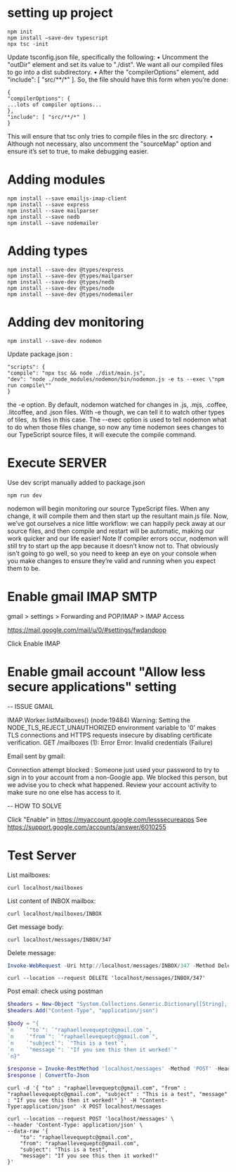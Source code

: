 # setting up project

```
npm init
npm install –save-dev typescript
npx tsc -init
```

Update tsconfig.json file, specifically the following:
• Uncomment the "outDir" element and set its value to "./dist". We want all our compiled files to go into a dist subdirectory.
• After the "compilerOptions" element, add "include": [ "src/**/*" ]. So, the file should have this form when you’re done:
```
{
"compilerOptions": {
...lots of compiler options...
},
"include": [ "src/**/*" ]
}
```
This will ensure that tsc only tries to compile files in the src directory.
• Although not necessary, also uncomment the "sourceMap" option and ensure it’s set to true, to make debugging easier.

# Adding modules

```
npm install --save emailjs-imap-client
npm install --save express
npm install --save mailparser
npm install --save nedb
npm install --save nodemailer
```

# Adding types

```
npm install --save-dev @types/express
npm install --save-dev @types/mailparser
npm install --save-dev @types/nedb
npm install --save-dev @types/node
npm install --save-dev @types/nodemailer
```

# Adding dev monitoring

```
npm install --save-dev nodemon
```

Update package.json :
```
"scripts": {
"compile": "npx tsc && node ./dist/main.js",
"dev": "node ./node_modules/nodemon/bin/nodemon.js -e ts --exec \"npm run compile\""
}
```
the -e option. By default, nodemon watched for changes in .js, .mjs, .coffee, .litcoffee, and .json files. With -e though, we can tell it to watch other types of tiles, .ts files in this case. The --exec option is used to tell nodemon what to do when those files change, so now any time nodemon sees changes to our TypeScript source files, it will execute the compile command.

# Execute SERVER

Use dev script manually added to package.json

```
npm run dev
```

nodemon will begin monitoring our source TypeScript files. When any change, it will compile them and then start up the resultant main.js file. Now, we’ve got ourselves a nice little workflow: we can happily peck away at our source files, and then compile and restart will be automatic, making our work quicker and our life easier!
Note
If compiler errors occur, nodemon will still try to start up the app because it doesn’t know not to. That obviously isn’t going to go well, so you need to keep an eye on your console when you make changes to ensure they’re valid and running when you expect them to be.


# Enable gmail IMAP SMTP

gmail > settings > Forwarding and POP/IMAP > IMAP Access

https://mail.google.com/mail/u/0/#settings/fwdandpop

Click Enable IMAP


# Enable gmail account "Allow less secure applications" setting

-- ISSUE GMAIL

IMAP.Worker.listMailboxes()
(node:19484) Warning: Setting the NODE_TLS_REJECT_UNAUTHORIZED environment variable to '0' makes TLS connections and HTTPS requests insecure by disabling certificate verification.
GET /mailboxes (1): Error Error: Invalid credentials (Failure)


Email sent by gmail:

Connection attempt blocked : Someone just used your password to try to sign in to your account from a non-Google app. We blocked this person, but we advise you to check what happened. Review your account activity to make sure no one else has access to it.

-- HOW TO SOLVE

Click "Enable" in https://myaccount.google.com/lesssecureapps
See https://support.google.com/accounts/answer/6010255

# Test Server

List mailboxes:

```
curl localhost/mailboxes
```

List content of INBOX mailbox:

```
curl localhost/mailboxes/INBOX
```

Get message body:

```
curl localhost/messages/INBOX/347
```

Delete message:

``` Powershell
Invoke-WebRequest -Uri http://localhost/messages/INBOX/347 -Method Delete
``` 

``` Linux
curl --location --request DELETE 'localhost/messages/INBOX/347'
``` 


Post email: check using postman

``` Powershell
$headers = New-Object "System.Collections.Generic.Dictionary[[String],[String]]"
$headers.Add("Content-Type", "application/json")

$body = "{
`n    `"to`": `"raphaellevequeptc@gmail.com`",
`n    `"from`": `"raphaellevequeptc@gmail.com`",
`n    `"subject`": `"This is a test`",
`n    `"message`": `"If you see this then it worked!`"
`n}"

$response = Invoke-RestMethod 'localhost/messages' -Method 'POST' -Headers $headers -Body $body
$response | ConvertTo-Json
```

``` Linux
curl -d '{ "to" : "raphaellevequeptc@gmail.com", "from" : "raphaellevequeptc@gmail.com", "subject" : "This is a test", "message" : "If you see this then it worked!" }' -H "Content-Type:application/json" -X POST localhost/messages

curl --location --request POST 'localhost/messages' \
--header 'Content-Type: application/json' \
--data-raw '{
    "to": "raphaellevequeptc@gmail.com",
    "from": "raphaellevequeptc@gmail.com",
    "subject": "This is a test",
    "message": "If you see this then it worked!"
}'
``` 

